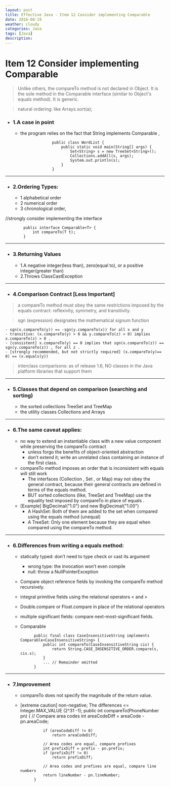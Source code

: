 ```yaml
---
layout: post
title: Effective Java - Item 12 Consider implementing Comparable
date: 2016-08-19
weather: cloudy
categories: Java
tags: [Java]
description:
---
```


# Item 12 Consider implementing Comparable

> Unlike others, the compareTo method is not declared in Object. It is the sole method in the Comparable interface (similar to Object's equals method). It is generic.

> natural ordering: like Arrays.sort(a);

- ### 1.A case in point
	- the program relies on the fact that String implements Comparable ,

						public class WordList {
							public static void main(String[] args) {
								Set<String> s = new TreeSet<String>();
								Collections.addAll(s, args);
								System.out.println(s);
							}
						}

---

- ### 2.Ordering Types:
	- 1 alphabetical order 
	- 2 numerical order 
	- 3 chronological order,

//strongly consider implementing the interface

			public interface Comparable<T> {
				int compareTo(T t);
			}

---

- ### 3.Returning Values
	- 1.A negative integer(less than), zero(equal to), or a positive integer(greater than)
	- 2.Throws ClassCastException

---

- ### 4.Comparison Contract [Less Important]

> a compareTo method must obey the same restrictions imposed by the equals contract: reflexivity, symmetry, and transitivity.
	
> sgn (expression) designates the mathematical signum function

	- sgn(x.compareTo(y)) == -sgn(y.compareTo(x)) for all x and y 
	- transitive: (x.compareTo(y) > 0 && y.compareTo(z) > 0) implies x.compareTo(z) > 0 .
	- [consistent] x.compareTo(y) == 0 implies that sgn(x.compareTo(z)) == sgn(y.compareTo(z)) , for all z .
	- [strongly recommended, but not strictly required] (x.compareTo(y)== 0) == (x.equals(y))

> interclass comparisons: as of release 1.6, NO classes in the Java platform libraries that support them

---

- ### 5.Classes that depend on comparison (searching and sorting)
	- the sorted collections TreeSet and TreeMap
	- the utility classes Collections and Arrays

---

- ### 6.The same caveat applies:
	- no way to extend an instantiable class with a new value component while preserving the compareTo contract
		- unless forgo the benefits of object-oriented abstraction
		- don’t extend it; write an unrelated class containing an instance of the first class.
	- compareTo method imposes an order that is inconsistent with equals will still work
		- The interfaces (Collection , Set , or Map) may not obey the general contract, because their general contracts are defined in terms of the equals method.
		- BUT sorted collections (like, TreeSet and TreeMap) use the equality test imposed by compareTo in place of equals .
	- [Example] BigDecimal("1.0") and new BigDecimal("1.00")
		- A HashSet: Both of them are added to the set when compared using the equals method (unequal)
		- A TreeSet: Only one element because they are equal when compared using the compareTo method.

---

- ### 6.Differences from writing a equals method:
	- statically typed: don’t need to type check or cast its argument
		- wrong type: the invocation won’t even compile
		- null: throw a NullPointerException
	- Compare object reference fields by invoking the compareTo method recursively.
	- integral primitive fields using the relational operators < and >
	- Double.compare or Float.compare in place of the relational operators
	- multiple significant fields: compare next-most-significant fields.
	- Comparable<T>

				public final class CaseInsensitiveString implements Comparable<CaseInsensitiveString> {
					public int compareTo(CaseInsensitiveString cis) {
						return String.CASE_INSENSITIVE_ORDER.compare(s, cis.s);
					}
					... // Remainder omitted
				}

---

- ### 7.Improvement
	- compareTo does not specify the magnitude of the return value.
	- [extreme caution] non-negative; The differences <= Integer.MAX_VALUE (2^31 -1);
				public int compareTo(PhoneNumber pn) {
					// Compare area codes
					int areaCodeDiff = areaCode - pn.areaCode;
					
					if (areaCodeDiff != 0)
						return areaCodeDiff;
					
					// Area codes are equal, compare prefixes
					int prefixDiff = prefix - pn.prefix;
					if (prefixDiff != 0)
						return prefixDiff;
					
					// Area codes and prefixes are equal, compare line numbers
					return lineNumber - pn.lineNumber;
				}	



